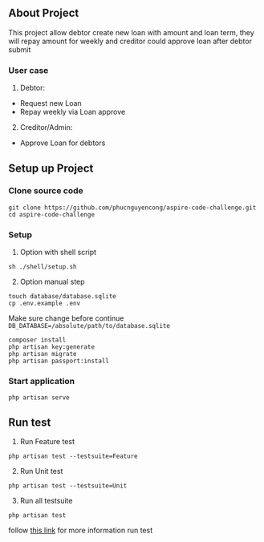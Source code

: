## About Project
This project allow debtor create new loan with amount and loan term, 
they will repay amount for weekly and creditor could approve loan after
debtor submit
### User case
1. Debtor:
- Request new Loan
- Repay weekly via Loan approve
2. Creditor/Admin:
- Approve Loan for debtors

## Setup up Project

### Clone source code
```shell
git clone https://github.com/phucnguyencong/aspire-code-challenge.git
cd aspire-code-challenge
```

### Setup 
1. Option with shell script
```shell
sh ./shell/setup.sh
```

2. Option manual step
```shell
touch database/database.sqlite
cp .env.example .env
```
Make sure change before continue
```DB_DATABASE=/absolute/path/to/database.sqlite```

```shell
composer install
php artisan key:generate
php artisan migrate
php artisan passport:install
```

### Start application
```shell
php artisan serve
```

## Run test
1. Run Feature test
```shell
php artisan test --testsuite=Feature
```
2. Run Unit test
```shell
php artisan test --testsuite=Unit
```
3. Run all testsuite
```shell
php artisan test
```
follow [this link](https://laravel.com/docs/8.x/testing) for more information run test
